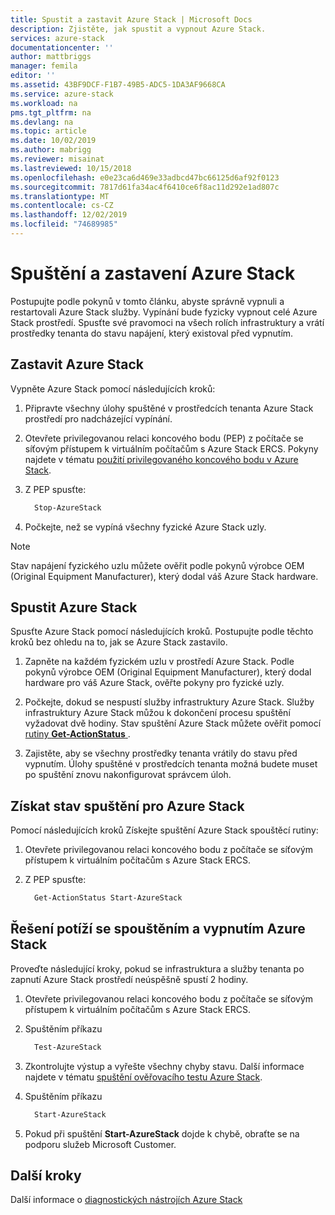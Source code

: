 ```yaml
---
title: Spustit a zastavit Azure Stack | Microsoft Docs
description: Zjistěte, jak spustit a vypnout Azure Stack.
services: azure-stack
documentationcenter: ''
author: mattbriggs
manager: femila
editor: ''
ms.assetid: 43BF9DCF-F1B7-49B5-ADC5-1DA3AF9668CA
ms.service: azure-stack
ms.workload: na
pms.tgt_pltfrm: na
ms.devlang: na
ms.topic: article
ms.date: 10/02/2019
ms.author: mabrigg
ms.reviewer: misainat
ms.lastreviewed: 10/15/2018
ms.openlocfilehash: e0e23ca6d469e33adbcd47bc66125d6af92f0123
ms.sourcegitcommit: 7817d61fa34ac4f6410ce6f8ac11d292e1ad807c
ms.translationtype: MT
ms.contentlocale: cs-CZ
ms.lasthandoff: 12/02/2019
ms.locfileid: "74689985"
---
```

# <a name="start-and-stop-azure-stack"></a>Spuštění a zastavení Azure Stack
Postupujte podle pokynů v tomto článku, abyste správně vypnuli a restartovali Azure Stack služby. Vypínání bude fyzicky vypnout celé Azure Stack prostředí. Spusťte své pravomoci na všech rolích infrastruktury a vrátí prostředky tenanta do stavu napájení, který existoval před vypnutím.

## <a name="stop-azure-stack"></a>Zastavit Azure Stack 

Vypněte Azure Stack pomocí následujících kroků:

1. Připravte všechny úlohy spuštěné v prostředcích tenanta Azure Stack prostředí pro nadcházející vypínání. 

2. Otevřete privilegovanou relaci koncového bodu (PEP) z počítače se síťovým přístupem k virtuálním počítačům s Azure Stack ERCS. Pokyny najdete v tématu [použití privilegovaného koncového bodu v Azure Stack](azure-stack-privileged-endpoint.md).

3. Z PEP spusťte:

    ```powershell
      Stop-AzureStack
    ```

4. Počkejte, než se vypíná všechny fyzické Azure Stack uzly.

> [!Note]  
> Stav napájení fyzického uzlu můžete ověřit podle pokynů výrobce OEM (Original Equipment Manufacturer), který dodal váš Azure Stack hardware. 

## <a name="start-azure-stack"></a>Spustit Azure Stack 

Spusťte Azure Stack pomocí následujících kroků. Postupujte podle těchto kroků bez ohledu na to, jak se Azure Stack zastavilo.

1. Zapněte na každém fyzickém uzlu v prostředí Azure Stack. Podle pokynů výrobce OEM (Original Equipment Manufacturer), který dodal hardware pro váš Azure Stack, ověřte pokyny pro fyzické uzly.

2. Počkejte, dokud se nespustí služby infrastruktury Azure Stack. Služby infrastruktury Azure Stack můžou k dokončení procesu spuštění vyžadovat dvě hodiny. Stav spuštění Azure Stack můžete ověřit pomocí [rutiny **Get-ActionStatus** ](#get-the-startup-status-for-azure-stack).

3. Zajistěte, aby se všechny prostředky tenanta vrátily do stavu před vypnutím. Úlohy spuštěné v prostředcích tenanta možná budete muset po spuštění znovu nakonfigurovat správcem úloh.

## <a name="get-the-startup-status-for-azure-stack"></a>Získat stav spuštění pro Azure Stack

Pomocí následujících kroků Získejte spuštění Azure Stack spouštěcí rutiny:

1. Otevřete privilegovanou relaci koncového bodu z počítače se síťovým přístupem k virtuálním počítačům s Azure Stack ERCS.

2. Z PEP spusťte:

    ```powershell
      Get-ActionStatus Start-AzureStack
    ```

## <a name="troubleshoot-startup-and-shutdown-of-azure-stack"></a>Řešení potíží se spouštěním a vypnutím Azure Stack

Proveďte následující kroky, pokud se infrastruktura a služby tenanta po zapnutí Azure Stack prostředí neúspěšně spustí 2 hodiny. 

1. Otevřete privilegovanou relaci koncového bodu z počítače se síťovým přístupem k virtuálním počítačům s Azure Stack ERCS.

2. Spuštěním příkazu 

    ```powershell
      Test-AzureStack
      ```

3. Zkontrolujte výstup a vyřešte všechny chyby stavu. Další informace najdete v tématu [spuštění ověřovacího testu Azure Stack](azure-stack-diagnostic-test.md).

4. Spuštěním příkazu

    ```powershell
      Start-AzureStack
    ```

5. Pokud při spuštění **Start-AzureStack** dojde k chybě, obraťte se na podporu služeb Microsoft Customer. 

## <a name="next-steps"></a>Další kroky 

Další informace o [diagnostických nástrojích Azure Stack](azure-stack-configure-on-demand-diagnostic-log-collection.md#use-the-privileged-endpoint-pep-to-collect-diagnostic-logs)
